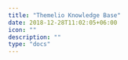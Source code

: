 ```yaml
---
title: "Themelio Knowledge Base"
date: 2018-12-28T11:02:05+06:00
icon: ""
description: ""
type: "docs"
---
```

